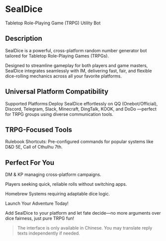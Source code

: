 # SealDice

Tabletop Role-Playing Game (TRPG) Utility Bot

## Description​​

​​SealDice​​ is a powerful, cross-platform random number generator bot tailored for Tabletop Role-Playing Games (TRPGs).

Designed to streamline gameplay for both players and game masters, SealDice integrates seamlessly with ​​IM, delivering fast, fair, and flexible dice-rolling mechanics across all your favorite platforms.

## Universal Platform Compatibility​​

Supported Platforms​​:Deploy SealDice effortlessly on QQ (Onebot/Official), Discord, Telegram, Slack, Minecraft, DingTalk, KOOK, and DoDo —perfect for TRPG groups using diverse communication tools.

## TRPG-Focused Tools​​

​​Rulebook Shortcuts​​: Pre-configured commands for popular systems like D&D 5E, Call of Cthulhu 7th.

## Perfect For​​ You

DM & KP​​ managing cross-platform campaigns.

​​Players​​ seeking quick, reliable rolls without switching apps.

​​Homebrew Systems​​ requiring adaptable dice logic.

​​Launch Your Adventure Today!​​

Add ​​SealDice​​ to your platform and let fate decide—no more arguments over dice fairness, just pure TRPG fun! 

> The interface is only available in Chinese. You may translate reply texts independently if needed.
